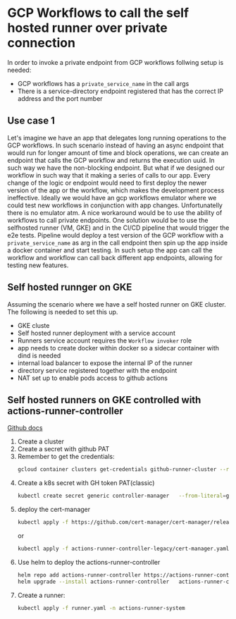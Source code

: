 # GCP Workflows to call the self hosted runner over private connection

In order to invoke a private endpoint from GCP workflows follwing setup is needed:
- GCP workflows has a `private_service_name` in the call args
- There is a service-directory endpoint registered that has the correct IP address and the port number


## Use case 1

Let's imagine we have an app that delegates long running operations to the GCP workflows.
In such scenario instead of having an async endpoint that would run for longer amount of time
and block operations, we can create an endpoint that calls the GCP workflow and returns the 
execution uuid. In such way we have the non-blocking endpoint. 
But what if we designed our workflow in such way that it making a series of calls to our app. 
Every change of the logic or endpoint would need to first deploy the newer version of the app or the 
workflow, which makes the development process ineffective. 
Ideally we would have an gcp workflows emulator where we could test new workflows in conjunction
with app changes. Unfortunatelly there is no emulator atm. 
A nice workaround would be to use the ability of workflows to call private endpoints. 
One solution would be to use the selfhosted runner (VM, GKE) and in the CI/CD pipeline that 
would trigger the e2e tests. Pipeline would deploy a test version of the GCP workflow with 
a `private_service_name` as arg in the call endpoint then spin up the app inside a docker container and start
testing. In such setup the app can call the workflow and workflow can call back different app endpoints,
allowing for testing new features. 


## Self hosted runnger on GKE

Assuming the scenario where we have a self hosted runner on GKE cluster. The following is needed to set this up.
- GKE cluste
- Self hosted runner deployment with a service account
- Runners service account requires the `Workflow invoker` role
- app needs to create docker within docker so a sidecar container with dind is needed
- internal load balancer to expose the internal IP of the runner
- directory service registered together with the endpoint
- NAT set up to enable pods access to github actions


## Self hosted runners on GKE controlled with actions-runner-controller

[Github docs](https://github.com/actions/actions-runner-controller/blob/master/docs/quickstart.md)

1. Create a cluster
2. Create a secret with github PAT
3. Remember to get the credentials:
    ```bash
    gcloud container clusters get-credentials github-runner-cluster --region=europe-central2
    ```
4. Create a k8s secret with GH token PAT(classic)
    ```bash
    kubectl create secret generic controller-manager   --from-literal=github_token=$RUNNER_TOKEN   -n actions-runner-system
    ```
5. deploy the cert-manager
    ```bash
    kubectl apply -f https://github.com/cert-manager/cert-manager/releases/download/v1.8.2/cert-manager.yaml
    ```
    or 
    ```bash
    kubectl apply -f actions-runner-controller-legacy/cert-manager.yaml
    ```
6. Use helm to deploy the actions-runner-controller
    ```bash
    helm repo add actions-runner-controller https://actions-runner-controller.github.io/actions-runner-controller
    helm upgrade --install actions-runner-controller   actions-runner-controller/actions-runner-controller   -n actions-runner-system   -f actions-runner-controller-legacy/values.yaml
    ```
7. Create a runner:
    ```bash
    kubectl apply -f runner.yaml -n actions-runner-system
    ```
